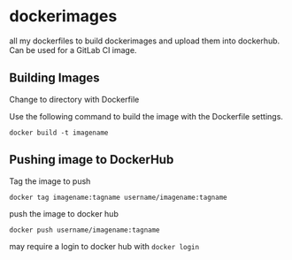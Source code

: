 # dockerimages
all my dockerfiles to build dockerimages and upload them into dockerhub. Can be used for a GitLab CI image.

## Building Images

Change to directory with Dockerfile

Use the following command to build the image with the Dockerfile settings.

```docker build -t imagename```


## Pushing image to DockerHub

Tag the image to push

```docker tag imagename:tagname username/imagename:tagname```

push the image to docker hub

```docker push username/imagename:tagname```

may require a login to docker hub with ```docker login```
